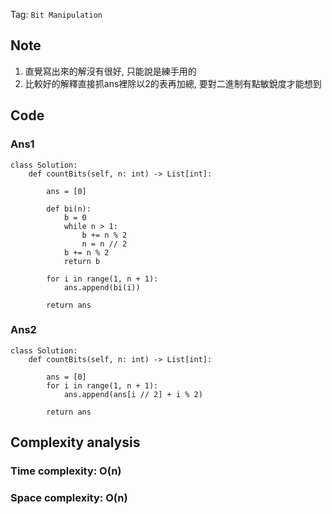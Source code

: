 Tag: `Bit Manipulation` 
## Note
1. 直覺寫出來的解沒有很好, 只能說是練手用的
2. 比較好的解釋直接抓ans裡除以2的表再加總, 要對二進制有點敏銳度才能想到

## Code
### Ans1
    class Solution:
        def countBits(self, n: int) -> List[int]:
            
            ans = [0]
    
            def bi(n):
                b = 0
                while n > 1:
                    b += n % 2
                    n = n // 2
                b += n % 2
                return b
    
            for i in range(1, n + 1):
                ans.append(bi(i))
    
            return ans
### Ans2
    class Solution:
        def countBits(self, n: int) -> List[int]:
            
            ans = [0]
            for i in range(1, n + 1):
                ans.append(ans[i // 2] + i % 2)
    
            return ans


## Complexity analysis
### Time complexity: O(n)

### Space complexity: O(n)
